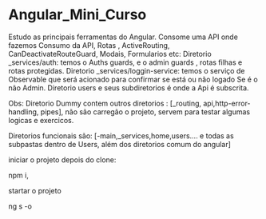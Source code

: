 # Angular_Mini_Curso
Estudo as principais ferramentas do Angular.
Consome uma API onde fazemos
Consumo da API, Rotas , ActiveRouting, CanDeactivateRouteGuard, Modais, Formularios etc:
Diretorio _services/auth: temos o Auths guards, e o admin guards , rotas filhas e rotas protegidas.
Diretorio _services/loggin-service: temos o serviço de Observable que será acionado para confirmar se está ou não logado  Se é o não Admin.
Diretorio users e seus subdiretorios é onde a Api é subscrita.

Obs: Diretorio Dummy contem outros diretorios : [_routing, api,http-error-handling, pipes], não são carregão o projeto, servem para testar algumas logicas e exercicos.

Diretorios funcionais são: [-main,_services,home,users.... e todas as subpastas dentro de Users, além dos diretorios comum do angular]


iniciar o projeto depois do clone:

npm i,

startar o projeto

ng s -o


